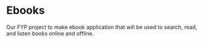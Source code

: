 # Ebooks
 Our FYP project to make ebook application that will be used to search, read, and listen books online and offline.
